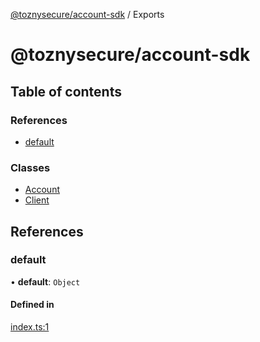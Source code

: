 [@toznysecure/account-sdk](README.md) / Exports

# @toznysecure/account-sdk

## Table of contents

### References

- [default](modules.md#default)

### Classes

- [Account](classes/Account.md)
- [Client](classes/Client.md)

## References

### default

• **default**: `Object`

#### Defined in

[index.ts:1](https://github.com/tozny/js-account-sdk/blob/6d09977/src/index.ts#L1)
